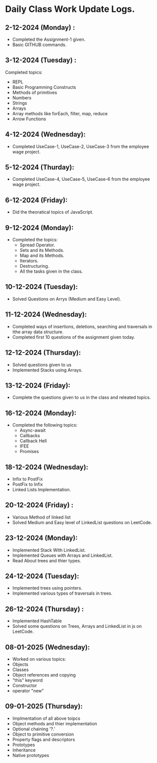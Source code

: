 # Daily Class Work Update Logs.


## 2-12-2024 (Monday) :
- Completed the Assignment-1 given.
- Basic GITHUB commands.

## 3-12-2024 (Tuesday) : 
Completed topics:
- REPL
- Basic Programming Constructs
-	Methods of primitives
-	Numbers
-	Strings
-	Arrays
-	Array methods like forEach, filter, map, reduce
-	Arrow Functions

## 4-12-2024 (Wednesday):
- Completed UseCase-1, UseCase-2, UseCase-3 from the employee wage project.

## 5-12-2024 (Thurday): 
- Completed UseCase-4, UseCase-5, UseCase-6 from the employee wage project.

## 6-12-2024 (Friday):
- Did the theoratical topics of JavaScript.

## 9-12-2024 (Monday):
- Completed the topics:
  - Spread Operator.
  - Sets and its Methods.
  - Map and its Methods.
  - Iterators.
  - Destructuring.
  - All the tasks given in the class.
  
## 10-12-2024 (Tuesday):
- Solved Questions on Arrys (Medium and Easy Level).

## 11-12-2024 (Wednesday):
- Completed ways of insertions, deletions, searching and traversals in tthe array data structure.
- Completed first 10 questions of the assignment given today. 

## 12-12-2024 (Thursday):
- Solved questions given to us
- Implemented Stacks using Arrays.

## 13-12-2024 (Friday): 
- Complete the questions given to us in the class and releated topics.

## 16-12-2024 (Monday):
- Completed the following topics:
  - Async-await
  - Callbacks
  - Callback Hell
  - IFEE
  - Promises

## 18-12-2024 (Wednesday): 
- Infix to PostFix
- PostFix to Infix
- Linked Lists Implementation.

## 20-12-2024 (Friday) : 
- Various Method of linked list
- Solved Medium and Easy level of LinkedList questions on LeetCode.

## 23-12-2024 (Monday):
- Implemented Stack With LinkedList.
- Implemented Queues with Arrays and LinkedList.
- Read About trees and thier types.

## 24-12-2024 (Tuesday):
- Implemented trees using pointers.
- Implemented various types of traversals in trees.

## 26-12-2024 (Thursday) : 
- Implemented HashTable
- Solved some questions on Trees, Arrays and LinkedList in js on LeetCode.

## 08-01-2025 (Wednesday):
- Worked on various topics:
 - Objects
 - Classes
 - Object references and copying
 - "this" keyword
 - Constructor
 - operator "new"

## 09-01-2025 (Thursday):
- Implmentation of all above toipcs
- Object methods and thier implementation
- Optional chaining '?.'
- Object to primitive conversion
- Property flags and descriptors
- Prototypes
- Inheritance
- Native prototypes
